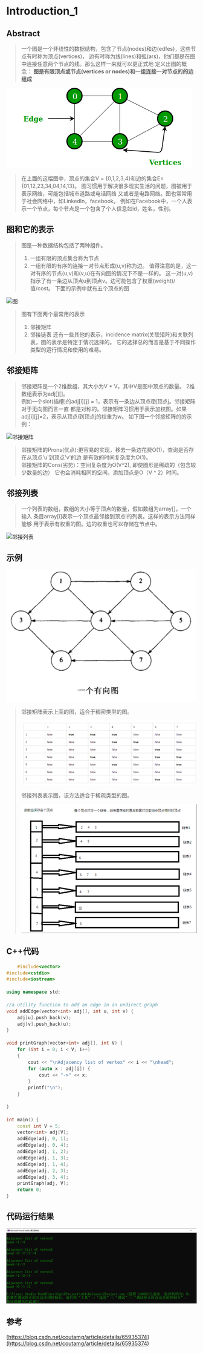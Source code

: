 # Introduction_1



## Abstract 
>一个图是一个非线性的数据结构，包含了节点(nodes)和边(edfes)，这些节点有时称为顶点(vertices)，
>边有时称为线(lines)和弧(ars)，他们都是在图中连接任意两个节点的线。那么这样一来就可以更正式地
>定义出图的概念：
>**图是有限顶点或节点(vertices or nodes)和一组连接一对节点的的边组成**
>
![无向图](_v_images/20190514164955172_27185.png)

>在上面的这幅图中，顶点的集合V = {0,1,2,3,4}和边的集合E={01,12,23,34,04,14,13}。
>图习惯用于解决很多现实生活的问题，图被用于表示网络，可能包括城市道路或电话网络
>又或者是电路网络。图也常常用于社会网络中，如LinkedIn，facebook。
>例如在Facebook中，一个人表示一个节点，每个节点是一个包含了个人信息如id，姓名，性别。

## 图和它的表示
>图是一种数据结构包括了两种组件。
>1. 一组有限的顶点集合称为节点
>2. 一组有限的有序的连接一对节点形成(u,v)称为边。
>值得注意的是，这一对有序的节点(u,v)和(v,u)在有向图的情况下不是一样的。
>这一对(u,v)指示了有一条边从顶点u到顶点v。边可能包含了权重(weight)/值/cost。
>下面的示例中就有五个顶点的图
>
![图](_v_images/20190514165010774_10204.png)
>
>图有下面两个最常用的表示
>1. 邻接矩阵
>2. 邻接链表
>还有一些其他的表示，incidence matrix(关联矩阵)和关联列表，图的表示是特定于情况选择的。
>它的选择总的而言是基于不同操作类型的运行情况和使用的难易。


## 邻接矩阵
> 邻接矩阵是一个2维数组，其大小为V * V，其中V是图中顶点的数量。
> 2维数组表示为adj[][]。  
> 例如一个slot(插槽)的adj[i][j] = 1，表示有一条边从顶点i到顶点j。邻接矩阵对于无向图而言一直
> 都是对称的。邻接矩阵习惯用于表示加权图。如果adj[i][j]=2，表示从顶点i到顶点j的权重为w。
> 如下图一个邻接矩阵的的示例：
> 
![邻接矩阵](_v_images/20190514165039495_29694.png)
>
> 邻接矩阵的Prons(优点):更容易的实现，移去一条边花费O(1)，查询是否存在从顶点'u'到顶点'v'的边
> 是有效的时间复杂度为O(1)。  
> 邻接矩阵的Cons(劣势)：空间复杂度为O(V^2), 即使图形是稀疏的（包含较少数量的边）
> 它也会消耗相同的空间。添加顶点是O（V ^ 2）时间。

## 邻接列表
> 一个列表的数组，数组的大小等于顶点的数量，假如数组为array[]，一个输入
> 条目array[i]表示一个顶点最邻接到顶点i的列表。这样的表示方法同样能够
> 用于表示有权重的图。边的权重也可以存储在节点中。
>
![邻接列表](_v_images/20190514165054896_19007.png)

## 示例
![图的示例](_v_images/20190514165109963_694.png)

> 邻接矩阵表示上面的图，适合于稠密类型的图。
> 
> ![邻接矩阵表示法](_v_images/20190514165248800_24014.png)
> 
> 邻接列表表示图，该方法适合于稀疏类型的图。
> 
> ![邻接列表表示法](_v_images/20190514165301555_5677.png)

## C++代码
```c++
    #include<vector>
#include<cstdio>
#include<iostream>

using namespace std;

//a utility function to add an edge in an undirect graph
void addEdge(vector<int> adj[], int u, int v) {
	adj[u].push_back(v);
	adj[v].push_back(u);
}

void printGraph(vector<int> adj[], int V) {
	for (int i = 0; i < V; i++)
	{
		cout << "\nAdjacency list of vertex" << i << "\nhead";
		for (auto x : adj[i]) {
			cout << "->" << x;
		}
		printf("\n");
	}
	
}

int main() {	
	const int V = 5;
	vector<int> adj[V];
	addEdge(adj, 0, 1);
	addEdge(adj, 0, 4);
	addEdge(adj, 1, 2);
	addEdge(adj, 1, 3);
	addEdge(adj, 1, 4);
	addEdge(adj, 2, 3);
	addEdge(adj, 3, 4);
	printGraph(adj, V);
	return 0;
}

```

## 代码运行结果
![图代码运行结果](_v_images/20190514165644054_29279.png)

## 参考
[https://blog.csdn.net/coutamg/article/details/65935374](https://blog.csdn.net/coutamg/article/details/65935374)

